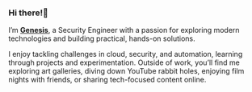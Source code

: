 ### Hi there!👋

I’m [**Genesis**](https://genesisvarelli.com/), a Security Engineer with a passion for exploring modern technologies and building practical, hands-on solutions.

I enjoy tackling challenges in cloud, security, and automation, learning through projects and experimentation. Outside of work, you’ll find me exploring art galleries, diving down YouTube rabbit holes, enjoying film nights with friends, or sharing tech-focused content online.
